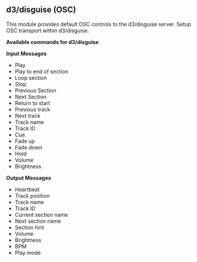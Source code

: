 ## d3/disguise (OSC)
This module provides default OSC controls to the d3/disguise server. Setup OSC transport within d3/disguise.

**Available commands for d3/disguise**

**Input Messages**
* Play
* Play to end of section
* Loop section
* Stop
* Previous Section
* Next Section
* Return to start
* Previous track
* Next track
* Track name
* Track ID
* Cue
* Fade up
* Fade down
* Hold
* Volume
* Brightness

**Output Messages**
* Heartbeat
* Track position
* Track name
* Track ID
* Current section name
* Next section name
* Section hint
* Volume
* Brightness
* BPM
* Play mode
